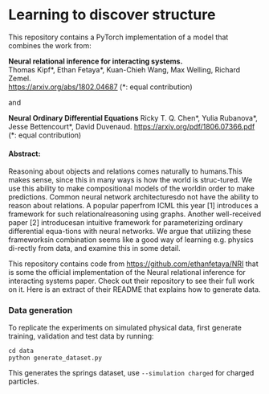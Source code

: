 # Learning to discover structure

This repository contains a PyTorch implementation of a model that combines the work from: 

**Neural relational inference for interacting systems.**  
Thomas Kipf*, Ethan Fetaya*, Kuan-Chieh Wang, Max Welling, Richard Zemel.  
https://arxiv.org/abs/1802.04687  (*: equal contribution)


and 

**Neural Ordinary Differential Equations**
Ricky T. Q. Chen*, Yulia Rubanova*, Jesse Bettencourt*, David Duvenaud.
https://arxiv.org/pdf/1806.07366.pdf (*: equal contribution)

#### Abstract: 
Reasoning about objects and relations comes naturally to humans.This makes sense, since this in many ways is how the world is struc-tured. We use this ability to make compositional models of the worldin order to make predictions. Common neural network architecturesdo not have the ability to reason about relations. A popular paperfrom ICML this year [1] introduces a framework for such relationalreasoning using graphs. Another well-received paper [2] introducesan intuitive framework for parameterizing ordinary differential equa-tions with neural networks. We argue that utilizing these frameworksin combination seems like a good way of learning e.g. physics di-rectly from data, and examine this in some detail.

This repository contains code from https://github.com/ethanfetaya/NRI that is some the official implementation of the Neural relational inference for interacting systems paper. Check out their repository to see their full work on it. Here is an extract of their README that explains how to generate data. 

### Data generation

To replicate the experiments on simulated physical data, first generate training, validation and test data by running:

```
cd data
python generate_dataset.py
```
This generates the springs dataset, use `--simulation charged` for charged particles.

